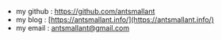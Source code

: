 * my github : [https://github.com/antsmallant ](https://github.com/antsmallant)
* my blog   : [https://antsmallant.info/](https://antsmallant.info/)
* my email  : antsmallant@gmail.com